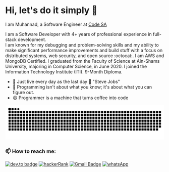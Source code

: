 # Hi, let's do it simply 👋

I am Muhannad, a Software Engineer at [Code SA](https://code-sa.ai/)


I am a Software Developer with 4+ years of professional experience in full-stack development. <br/>
I am known for my debugging and problem-solving skills and my ability to make significant performance improvements and build stuff with a focus on distributed systems, web security, and open source :octocat:. I am AWS and MongoDB Certified. I graduated from the Faculty of Science at Ain-Shams University, majoring in Computer Science, in June 2020. I joined the Information Technology Institute (ITI). 9-Month Diploma. <br/>

- 🌟 Just live every day as the last day 🙋 "Steve Jobs"
- 🤔 Programming isn't about what you know; it's about what you can figure out.
- 😄 Programmer is a machine that turns coffee into code

![snake gif](https://raw.githubusercontent.com/platane/snk/output/github-contribution-grid-snake.svg)

### 📫 How to reach me: 
<!-- [<img align="left" alt="LinkedIn" src="https://img.shields.io/badge/-muhannad-02569B?style=flat&logo=linkedin" />](https://www.linkedin.com/in/muhannad-ibrahim) -->

<!-- [<img align="left" alt="LinkedIn" width="22px" src="https://cdn.jsdelivr.net/npm/simple-icons@3.13.0/icons/stackoverflow.svg" />](https://stackoverflow.com/users/17817280/muhannad-ibrahim) -->

<!-- [<img align="left" alt="LinkedIn" src="https://img.shields.io/badge/-HackerRank-02569B?style=flat&color=brightgreen&logo=hackerRank" />](https://www.hackerrank.com/eng_muhannad) -->

<!-- [<img align="left" alt="LinkedIn" src="https://img.shields.io/badge/-gmail-c14438?style=flat&logo=gmail" />](https://mail.google.com/mail/u/0/?to=muhannad.ibrahim2311@gmail.com&fs=1&tf=cm) -->

[![dev.to badge](https://img.shields.io/badge/LinkedIn-0177B5?style=flat&logo=linkedin)](https://www.linkedin.com/in/muhannad-ibrahim)
[![hackerRank](https://img.shields.io/badge/HackerRank-13273f?style=flat&logo=hackerRank)](https://www.hackerrank.com/eng_muhannad)
[![Gmail Badge](https://img.shields.io/badge/Gmail-c14438?style=flat-square&logo=Gmail&logoColor=white)](https://mail.google.com/mail/u/0/?to=muhannad.ibrahim2311@gmail.com&fs=1&tf=cm)
[![whatsApp](https://img.shields.io/badge/WhatsApp-389111?style=flat&logo=whatsapp&logoColor=white)](https://web.whatsapp.com/send?phone=201014451886)

<!-- mailto:muhannad.ibrahim2311@gmail.com -->
